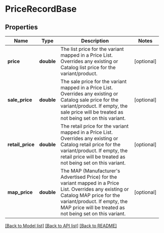 # PriceRecordBase

## Properties
Name | Type | Description | Notes
------------ | ------------- | ------------- | -------------
**price** | **double** | The list price for the variant mapped in a Price List. Overrides any existing or Catalog list price for the variant/product. | [optional] 
**sale_price** | **double** | The sale price for the variant mapped in a Price List. Overrides any existing or Catalog sale price for the variant/product. If empty, the sale price will be treated as not being set on this variant. | [optional] 
**retail_price** | **double** | The retail price for the variant mapped in a Price List. Overrides any existing or Catalog retail price for the variant/product.  If empty, the retail price will be treated as not being set on this variant. | [optional] 
**map_price** | **double** | The MAP (Manufacturer&#39;s Advertised Price) for the variant mapped in a Price List. Overrides any existing or Catalog MAP price for the variant/product. If empty, the MAP price will be treated as not being set on this variant. | [optional] 

[[Back to Model list]](../README.md#documentation-for-models) [[Back to API list]](../README.md#documentation-for-api-endpoints) [[Back to README]](../README.md)


